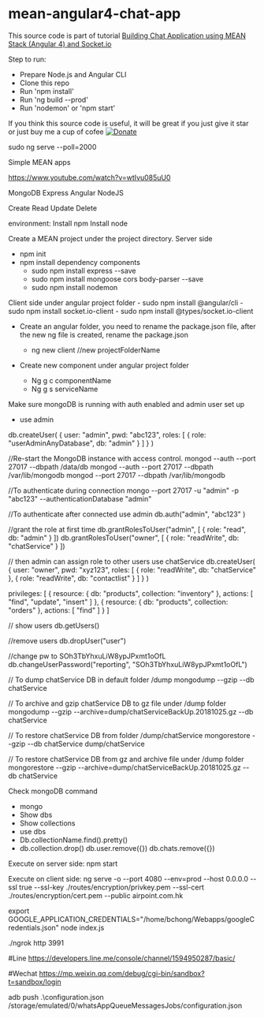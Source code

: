 # mean-angular4-chat-app

This source code is part of tutorial [Building Chat Application using MEAN Stack (Angular 4) and Socket.io](https://www.djamware.com/post/58e0d15280aca75cdc948e4e/building-chat-application-using-mean-stack-angular-4-and-socketio)

Step to run:

* Prepare Node.js and Angular CLI
* Clone this repo
* Run 'npm install'
* Run 'ng build --prod'
* Run 'nodemon' or 'npm start'

If you think this source code is useful, it will be great if you just give it star or just buy me a cup of cofee [![Donate](https://img.shields.io/badge/Donate-PayPal-green.svg)](https://www.paypal.com/cgi-bin/webscr?cmd=_s-xclick&hosted_button_id=Q5WK24UVWUGBN)


<!-- Ben  -->
<!-- Enable angular to update automatically -->
sudo ng serve --poll=2000

Simple MEAN apps

https://www.youtube.com/watch?v=wtIvu085uU0

MongoDB
Express
Angular
NodeJS

Create
Read
Update
Delete

environment:
Install npm
Install node


Create a MEAN project under the project directory. Server side
- npm init 
- npm install dependency components
  	- sudo npm install express --save
  	- sudo npm install mongoose cors body-parser --save
	- sudo npm install nodemon
	
Client side
	under angular project folder
	- sudo npm install @angular/cli
	- sudo npm install socket.io-client
	- sudo npm install @types/socket.io-client


- Create an angular folder, you need to rename the package.json file, after the new ng file is created, rename the package.json
  	- ng new client	//new projectFolderName

- Create new component under angular project folder
    - Ng g c componentName
    - Ng g s serviceName



Make sure mongoDB is running with auth enabled and admin user set up

- use admin

db.createUser(
  {
    user: "admin",
    pwd: "abc123",
    roles: [ { role: "userAdminAnyDatabase", db: "admin" } ]
  }
)


//Re-start the MongoDB instance with access control.
mongod --auth --port 27017 --dbpath /data/db
mongod --auth --port 27017 --dbpath /var/lib/mongodb
mongod --port 27017 --dbpath /var/lib/mongodb

//To authenticate during connection
mongo --port 27017 -u "admin" -p "abc123" --authenticationDatabase "admin"

//To authenticate after connected
use admin
db.auth("admin", "abc123" )

//grant the role at first time
db.grantRolesToUser("admin", [ { role: "read", db: "admin" } ])
db.grantRolesToUser("owner", [ { role: "readWrite", db: "chatService" } ])


// then admin can assign role to other users
use chatService
db.createUser(
  {
    user: "owner",
    pwd: "xyz123",
    roles: [ { role: "readWrite", db: "chatService" },
             { role: "readWrite", db: "contactlist" } ]
  }
)


privileges: [
  { resource: { db: "products", collection: "inventory" }, actions: [ "find", "update", "insert" ] },
  { resource: { db: "products", collection: "orders" },  actions: [ "find" ] }
]


// show users
db.getUsers()

//remove users
db.dropUser("user")

//change pw to SOh3TbYhxuLiW8ypJPxmt1oOfL
db.changeUserPassword("reporting", "SOh3TbYhxuLiW8ypJPxmt1oOfL")


// To dump chatService DB in default folder /dump
mongodump --gzip --db chatService

// To archive and gzip chatService DB to gz file under /dump folder 
mongodump --gzip --archive=dump/chatServiceBackUp.20181025.gz --db chatService 

// To restore chatService DB from folder /dump/chatService
mongorestore --gzip --db chatService dump/chatService

// To restore chatService DB from gz and archive file under /dump folder
mongorestore --gzip --archive=dump/chatServiceBackUp.20181025.gz --db chatService


Check mongoDB command
- mongo
- Show dbs
- Show collections
- use dbs
- Db.collectionName.find().pretty()
- db.collection.drop()
db.user.remove({})
db.chats.remove({})

Execute on server side:
npm start 

Execute on client side:
ng serve -o --port 4080 --env=prod --host 0.0.0.0 --ssl true --ssl-key ./routes/encryption/privkey.pem --ssl-cert ./routes/encryption/cert.pem --public airpoint.com.hk

export GOOGLE_APPLICATION_CREDENTIALS="/home/bchong/Webapps/googleCredentials.json"
node index.js

./ngrok http 3991

#Line
https://developers.line.me/console/channel/1594950287/basic/

#Wechat
https://mp.weixin.qq.com/debug/cgi-bin/sandbox?t=sandbox/login

adb push .\configuration.json /storage/emulated/0/whatsAppQueueMessagesJobs/configuration.json


